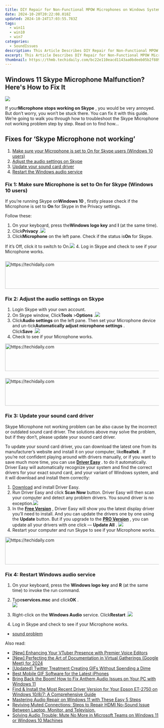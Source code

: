 ```yaml
---
title: DIY Repair for Non-Functional MPOW Microphones on Windows Systems
date: 2024-10-20T20:22:08.018Z
updated: 2024-10-24T17:03:55.783Z
tags:
  - win11
  - win10
  - win7
categories:
  - SoundIssues
description: This Article Describes DIY Repair for Non-Functional MPOW Microphones on Windows Systems
excerpt: This Article Describes DIY Repair for Non-Functional MPOW Microphones on Windows Systems
thumbnail: https://thmb.techidaily.com/bc22e110eacd1143aa0bdeeb05b2f88960a893ae5ff7866bf9fbfc4c2eddab7b.jpg
---
```


## Windows 11 Skype Microphone Malfunction? Here's How to Fix It

![](https://images.drivereasy.com/wp-content/uploads/2018/03/img_5ab602132d542.jpg)

 If your**Microphone stops working on Skype** , you would be very annoyed. But don’t worry, you won’t be stuck there. You can fix it with this guide. We’re going to walk you through how to troubleshoot the Skype Microphone not working problem step by step. Read on to find how…

## Fixes for ‘Skype Microphone not working’

1. [Make sure your Microphone is set to On for Skype users (Windows 10 users)](https://www.drivereasy.com/knowledge/fix-skype-microphone-not-working-on-windows-solved/#M1)
2. [Adjust the audio settings on Skype](https://tools.techidaily.com/drivereasy/download/)
3. [Update your sound card driver](https://tools.techidaily.com/drivereasy/download/)
4. [Restart the Windows audio service](https://tools.techidaily.com/drivereasy/download/)

###

### Fix 1: Make sure Microphone is set to On for Skype (Windows 10 users)

 If you’re running Skype on**Windows 10** , firstly please check if the Microphone is set to **On**  for Skype in the Privacy settings.

Follow these:

1. On your keyboard, press the**Windows logo key**  and **I** (at the same time).
2. Click**Privacy** .![](https://images.drivereasy.com/wp-content/uploads/2017/08/img_59968e2b7da45.png)
3. Click**Microphone** on the left pane. Check if the status is**On**  for Skype.  

 If it’s Off, click it to switch to On.![](https://images.drivereasy.com/wp-content/uploads/2017/08/img_59968e77b3c45.png)
4. Log in Skype and check to see if your Microphone works.

###

<!-- affiliate ads begin -->
<a href="https://ephamedtechinc.pxf.io/c/5597632/2123508/26400" target="_top" id="2123508">
  <img src="//a.impactradius-go.com/display-ad/26400-2123508" border="0" alt="https://techidaily.com" width="728" height="90"/>
</a>
<img height="0" width="0" src="https://ephamedtechinc.pxf.io/i/5597632/2123508/26400" style="position:absolute;visibility:hidden;" border="0" />
<!-- affiliate ads end -->

### Fix 2: Adjust the audio settings on Skype

1. Login Skype with your own account.
2. On Skype window, Click**Tools** \>**Options** .![](https://images.drivereasy.com/wp-content/uploads/2017/08/img_599a3fd935df2.png)
3. Click**Audio settings** on the left pane. Then set your Microphone device and un-tick**Automatically adjust microphone settings** .  
 Click**Save** .![](https://images.drivereasy.com/wp-content/uploads/2017/08/img_59969244028ac.jpg)
4. Check to see if your Microphone works.

<!-- affiliate ads begin -->
<a href="https://aligracehair.sjv.io/c/5597632/1925549/19272" target="_top" id="1925549">
  <img src="//a.impactradius-go.com/display-ad/19272-1925549" border="0" alt="https://techidaily.com" width="728" height="90"/>
</a>
<img height="0" width="0" src="https://aligracehair.sjv.io/i/5597632/1925549/19272" style="position:absolute;visibility:hidden;" border="0" />
<!-- affiliate ads end -->

###

<!-- affiliate ads begin -->
<a href="https://appsumo.8odi.net/c/5597632/2037318/7443" target="_top" id="2037318">
  <img src="//a.impactradius-go.com/display-ad/7443-2037318" border="0" alt="https://techidaily.com" width="728" height="90"/>
</a>
<img height="0" width="0" src="https://appsumo.8odi.net/i/5597632/2037318/7443" style="position:absolute;visibility:hidden;" border="0" />
<!-- affiliate ads end -->

### Fix 3: Update your sound card driver

 Skype Microphone not working problem can be also cause by the incorrect or outdated sound card driver. The solutions above may solve the problem, but if they don’t, please update your sound card driver.

 To update your sound card driver, you can download the latest one from its manufacturer’s website and install it on your computer, like**Realtek** . If you’re not confident playing around with drivers manually,  or if you want to save much more time, you can use **[Driver Easy](https://tools.techidaily.com/drivereasy/download/)**  . to do it automatically. Driver Easy will automatically recognize your system and find the correct drivers for your exact sound card, and your variant of Windows system, and it will download and install them correctly:

1. [Download](https://tools.techidaily.com/drivereasy/download/)  and install Driver Easy.
2. Run Driver Easy and click **Scan Now** button. Driver Easy will then scan your computer and detect any problem drivers. You sound driver is no exception.![](https://images.drivereasy.com/wp-content/uploads/2017/08/img_5992731451721.jpg)
3. In the **[Free Version](https://tools.techidaily.com/drivereasy/download/)**  , Driver Easy will show you the latest display driver you’ll need to install. And you can update the drivers one by one using the   **Update** button.  But if you upgrade to the **[PRO Version](https://tools.techidaily.com/drivereasy/download/)** , you can update all your drivers with one click — **Update All** . ![](https://images.drivereasy.com/wp-content/uploads/2017/08/img_5992c06e8e725.jpg)
4. Restart your computer and run Skype to see if your Microphone works.

<!-- affiliate ads begin -->
<a href="https://ephamedtechinc.pxf.io/c/5597632/2136627/26400" target="_top" id="2136627">
  <img src="//a.impactradius-go.com/display-ad/26400-2136627" border="0" alt="https://techidaily.com" width="728" height="90"/>
</a>
<img height="0" width="0" src="https://ephamedtechinc.pxf.io/i/5597632/2136627/26400" style="position:absolute;visibility:hidden;" border="0" />
<!-- affiliate ads end -->

###

### Fix 4: Restart Windows audio service

1. On your keyboard, press the **Windows logo** **key** and **R** (at the same time) to invoke the run command.
2. Type**services.msc** and click**OK** .  
![](https://images.drivereasy.com/wp-content/uploads/2017/08/img_5996978261d98.png)
3. Right-click on the **Windows Audio** service. Click**Restart** .![](https://images.drivereasy.com/wp-content/uploads/2017/08/img_5996976eeec58.jpg)

4. Log in Skype and check to see if your Microphone works.

* [sound problem](https://tools.techidaily.com/drivereasy/download/)

<ins class="adsbygoogle"
     style="display:block"
     data-ad-format="autorelaxed"
     data-ad-client="ca-pub-7571918770474297"
     data-ad-slot="1223367746"></ins>

<ins class="adsbygoogle"
     style="display:block"
     data-ad-client="ca-pub-7571918770474297"
     data-ad-slot="8358498916"
     data-ad-format="auto"
     data-full-width-responsive="true"></ins>

<span class="atpl-alsoreadstyle">Also read:</span>
<div><ul>
<li><a href="https://article-tips.techidaily.com/new-enhancing-your-vtuber-presence-with-premier-voice-editors/"><u>[New] Enhancing Your VTuber Presence with Premier Voice Editors</u></a></li>
<li><a href="https://screen-recording.techidaily.com/new-perfecting-the-art-of-documentation-in-virtual-gatherings-google-meet-for-2024/"><u>[New] Perfecting the Art of Documentation in Virtual Gatherings (Google Meet) for 2024</u></a></li>
<li><a href="https://twitter-videos.techidaily.com/updated-twitter-treatment-creating-gifs-without-spending-a-dime/"><u>[Updated] Twitter Treatment Creating GIFs Without Spending a Dime</u></a></li>
<li><a href="https://extra-information.techidaily.com/best-mobile-gif-software-for-the-latest-iphones/"><u>Best Mobile GIF Software for the Latest iPhones</u></a></li>
<li><a href="https://sound-issues.techidaily.com/bring-back-the-boom-how-to-fix-anthem-audio-issues-on-your-pc-with-windows-11/"><u>Bring Back the Boom! How to Fix Anthem Audio Issues on Your PC with Windows 11</u></a></li>
<li><a href="https://win-amazing.techidaily.com/find-and-install-the-most-recent-driver-version-for-your-epson-et-2750-on-windows-1087-a-comprehensive-guide/"><u>Find & Install the Most Recent Driver Version for Your Epson ET-2750 on Windows 10/8/7: A Comprehensive Guide</u></a></li>
<li><a href="https://sound-issues.techidaily.com/mastering-audio-repair-on-windows-11-with-these-easy-5-steps/"><u>Mastering Audio Repair on Windows 11 with These Easy 5 Steps</u></a></li>
<li><a href="https://sound-issues.techidaily.com/reviving-muted-connections-steps-to-repair-hdmi-no-sound-issue-between-laptop-monitor-and-television/"><u>Reviving Muted Connections: Steps to Repair HDMI No-Sound Issue Between Laptop, Monitor, and Television.</u></a></li>
<li><a href="https://sound-issues.techidaily.com/solving-audio-trouble-mute-no-more-in-microsoft-teams-on-windows-11-or-windows-10-machines/"><u>Solving Audio Trouble: Mute No More in Microsoft Teams on Windows 11 or Windows 10 Machines</u></a></li>
</ul></div>

